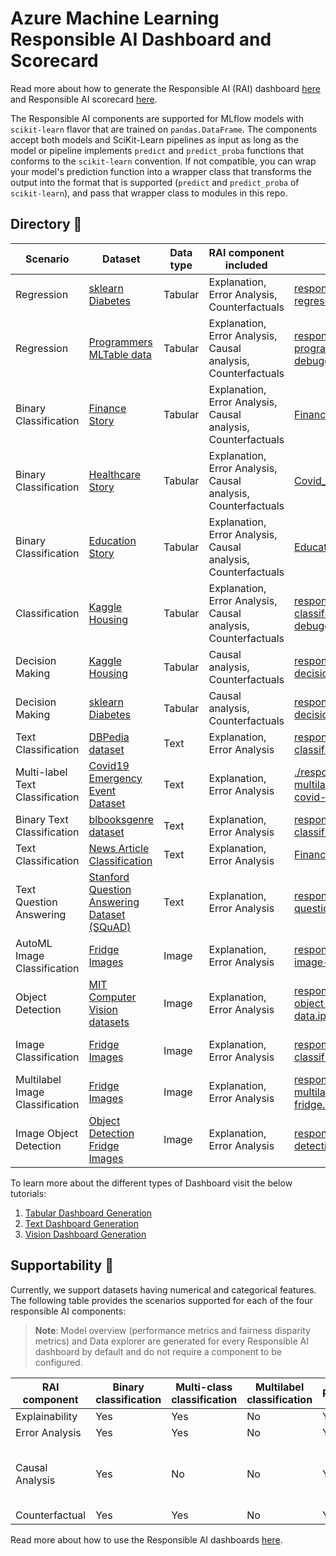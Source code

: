 # Azure Machine Learning Responsible AI Dashboard and Scorecard 

Read more about how to generate the Responsible AI (RAI) dashboard [here](https://learn.microsoft.com/en-us/azure/machine-learning/how-to-responsible-ai-dashboard-sdk-cli?tabs=yaml) and Responsible AI scorecard [here](https://learn.microsoft.com/en-us/azure/machine-learning/how-to-responsible-ai-scorecard).

The Responsible AI components are supported for MLflow models with `scikit-learn` flavor that are trained on `pandas.DataFrame`.
The components accept both models and SciKit-Learn pipelines as input as long as the model or pipeline implements `predict` and `predict_proba` functions that conforms to the `scikit-learn` convention.
If not compatible, you can wrap your model's prediction function into a wrapper class that transforms the output into the format that is supported (`predict` and `predict_proba` of `scikit-learn`), and pass that wrapper class to modules in this repo.

## Directory 📖
 



| Scenario | Dataset | Data type | RAI component included | Link to sample | Documentation |
| --- | --- | --- | --- | --- | --- |
| Regression | [sklearn Diabetes](https://scikit-learn.org/stable/modules/generated/sklearn.datasets.load_diabetes.html) | Tabular | Explanation, Error Analysis, Counterfactuals | [responsibleaidashboard-diabetes-regression-model-debugging.ipynb](./tabular/responsibleaidashboard-diabetes-regression-model-debugging/responsibleaidashboard-diabetes-regression-model-debugging.ipynb) | [Tabular Dashboard Generation](https://learn.microsoft.com/en-us/azure/machine-learning/how-to-responsible-ai-dashboard?view=azureml-api-2) |
| Regression | [Programmers MLTable data](./tabular/responsibleaidashboard-programmer-regression-model-debugging/data-programmer-regression) | Tabular | Explanation, Error Analysis, Causal analysis, Counterfactuals | [responsibleaidashboard-programmer-regression-model-debugging.ipynb](./tabular/responsibleaidashboard-programmer-regression-model-debugging/responsibleaidashboard-programmer-regression-model-debugging.ipynb) | [Tabular Dashboard Generation](https://learn.microsoft.com/en-us/azure/machine-learning/how-to-responsible-ai-dashboard?view=azureml-api-2) |
| Binary Classification | [Finance Story](./tabular/responsibleaidashboard-finance-loan-classification/Fabricated_Loan_data.csv) | Tabular | Explanation, Error Analysis, Causal analysis, Counterfactuals | [Finance_Dashboard.ipynb](./tabular/responsibleaidashboard-finance-loan-classification/responsibleaidashboard-finance-loan-classification.ipynb) | [Documentation](./tabular/responsibleaidashboard-finance-loan-classification/readme.md) |
| Binary Classification | [Healthcare Story](./tabular/responsibleaidashboard-healthcare-covid-classification/data_covid_classification/) | Tabular | Explanation, Error Analysis, Causal analysis, Counterfactuals | [Covid_Healthcare_Dashboard.ipynb](./tabular/responsibleaidashboard-healthcare-covid-classification/responsibleaidashboard-healthcare-covid-classification.ipynb) | [Documentation](./tabular/responsibleaidashboard-healthcare-covid-classification/readme.md) |
| Binary Classification | [Education Story](./tabular/responsibleaidashboard-education-student-attrition-classificaton/Fabricated_Student_Attrition_Data.csv) | Tabular | Explanation, Error Analysis, Causal analysis, Counterfactuals | [Education_Dashboard.ipynb](./tabular/responsibleaidashboard-education-student-attrition-classificaton/responsibleaidashboard-education-student-attrition-classificaton.ipynb) | [Documentation](./tabular/responsibleaidashboard-education-student-attrition-classificaton/readme.md) |
| Classification | [Kaggle Housing](https://www.kaggle.com/alphaepsilon/housing-prices-dataset) | Tabular | Explanation, Error Analysis, Causal analysis, Counterfactuals | [responsibleaidashboard-housing-classification-model-debugging.ipynb](./tabular/responsibleaidashboard-housing-classification-model-debugging/responsibleaidashboard-housing-classification-model-debugging.ipynb) | [Tabular Dashboard Generation](https://learn.microsoft.com/en-us/azure/machine-learning/how-to-responsible-ai-dashboard?view=azureml-api-2) |
| Decision Making | [Kaggle Housing](https://www.kaggle.com/alphaepsilon/housing-prices-dataset) | Tabular | Causal analysis, Counterfactuals | [responsibleaidashboard-housing-decision-making.ipynb](./tabular/responsibleaidashboard-housing-decision-making/responsibleaidashboard-housing-decision-making.ipynb) | [Tabular Dashboard Generation](https://learn.microsoft.com/en-us/azure/machine-learning/how-to-responsible-ai-dashboard?view=azureml-api-2) |
| Decision Making | [sklearn Diabetes](https://scikit-learn.org/stable/modules/generated/sklearn.datasets.load_diabetes.html) | Tabular | Causal analysis, Counterfactuals | [responsibleaidashboard-diabetes-decision-making.ipynb](./tabular/responsibleaidashboard-diabetes-decision-making/responsibleaidashboard-diabetes-decision-making.ipynb) | [Tabular Dashboard Generation](https://learn.microsoft.com/en-us/azure/machine-learning/how-to-responsible-ai-dashboard?view=azureml-api-2) |
| Text Classification | [DBPedia dataset](https://huggingface.co/datasets/DeveloperOats/DBPedia_Classes) | Text | Explanation, Error Analysis | [responsibleaidashboard-text-classification-DBPedia.ipynb](./responsibleaidashboard-text-classification-DBPedia.ipynb) | [Text Dashboard Generation](https://learn.microsoft.com/en-us/azure/machine-learning/how-to-responsible-ai-text-dashboard?view=azureml-api-2) |
| Multi-label Text Classification | [Covid19 Emergency Event Dataset](https://huggingface.co/datasets/joelito/covid19_emergency_event) | Text | Explanation, Error Analysis | [./responsibleaidashboard-multilabel-text-classification-covid-events.ipynb](./responsibleaidashboard-multilabel-text-classification-covid-events.ipynb) | [Text Dashboard Generation](https://learn.microsoft.com/en-us/azure/machine-learning/how-to-responsible-ai-text-dashboard?view=azureml-api-2) |
| Binary Text Classification | [blbooksgenre dataset](https://huggingface.co/datasets/blbooksgenre) | Text | Explanation, Error Analysis | [responsibleaidashboard-text-classification-blbooksgenre.ipynb](./responsibleaidashboard-text-classification-blbooksgenre.ipynb) | [Text Dashboard Generation](https://learn.microsoft.com/en-us/azure/machine-learning/how-to-responsible-ai-text-dashboard?view=azureml-api-2) |
| Text Classification | [News Article Classification](./text/responsibleaidashboard-text-classification-financial-news/Text_classification_dataset.xlsx) | Text | Explanation, Error Analysis | [Financial_News_Text_classifier.ipynb](./text/responsibleaidashboard-text-classification-financial-news/responsibleaidashboard-text-classification-financial-news.ipynb) | [Documentation](./text/responsibleaidashboard-text-classification-financial-news/readme.md) |
| Text Question Answering | [Stanford Question Answering Dataset (SQuAD)](https://huggingface.co/datasets/squad) | Text | Explanation, Error Analysis | [responsibleaidashboard-text-question-answering-squad.ipynb](./text/responsibleaidashboard-text-question-answering-squad.ipynb) | [Text Dashboard Generation](https://learn.microsoft.com/en-us/azure/machine-learning/how-to-responsible-ai-text-dashboard?view=azureml-api-2) |
| AutoML Image Classification | [Fridge Images](https://github.com/microsoft/computervision-recipes/tree/master/scenarios/classification) | Image | Explanation, Error Analysis | [responsibleaidashboard-automl-image-classification-fridge.ipynb](./vision/responsibleaidashboard-automl-image-classification-fridge.ipynb) | [Vision Dashboard Generation](https://learn.microsoft.com/en-us/azure/machine-learning/how-to-responsible-ai-image-dashboard?view=azureml-api-2) |
| Object Detection | [MIT Computer Vision datasets](https://github.com/microsoft/computervision-recipes) | Image | Explanation, Error Analysis | [responsibleaidashboard-automl-object-detection-fridge-private-data.ipynb](./vision/responsibleaidashboard-automl-object-detection-fridge-private-data.ipynb) | [Vision Dashboard Generation](https://learn.microsoft.com/en-us/azure/machine-learning/how-to-responsible-ai-image-dashboard?view=azureml-api-2) |
| Image Classification | [Fridge Images](https://github.com/microsoft/computervision-recipes/tree/master/scenarios/classification) | Image | Explanation, Error Analysis | [responsibleaidashboard-image-classification-fridge.ipynb](./vision/responsibleaidashboard-image-classification-fridge.ipynb) | [Vision Dashboard Generation](https://learn.microsoft.com/en-us/azure/machine-learning/how-to-responsible-ai-image-dashboard?view=azureml-api-2) |
| Multilabel Image Classification | [Fridge Images](https://github.com/microsoft/computervision-recipes/tree/master/scenarios/classification) | Image | Explanation, Error Analysis | [responsibleaidashboard-image-multilabel-classification-fridge.ipynb](./vision/responsibleaidashboard-image-multilabel-classification-fridge.ipynb) | [Vision Dashboard Generation](https://learn.microsoft.com/en-us/azure/machine-learning/how-to-responsible-ai-image-dashboard?view=azureml-api-2) |
| Image Object Detection | [Object Detection Fridge Images](https://github.com/microsoft/computervision-recipes/tree/master/scenarios/detection) | Image | Explanation, Error Analysis | [responsibleaidashboard-object-detection-MSCOCO.ipynb](./vision/responsibleaidashboard-object-detection-MSCOCO.ipynb) | [Vision Dashboard Generation](https://learn.microsoft.com/en-us/azure/machine-learning/how-to-responsible-ai-image-dashboard?view=azureml-api-2) |


To learn more about the different types of Dashboard visit the below tutorials:
1) [Tabular Dashboard Generation](https://learn.microsoft.com/en-us/azure/machine-learning/how-to-responsible-ai-dashboard?view=azureml-api-2)
2) [Text Dashboard Generation](https://learn.microsoft.com/en-us/azure/machine-learning/how-to-responsible-ai-text-dashboard?view=azureml-api-2)
3) [Vision Dashboard Generation](https://learn.microsoft.com/en-us/azure/machine-learning/how-to-responsible-ai-image-dashboard?view=azureml-api-2)


## Supportability 🧰
Currently, we support datasets having numerical and categorical features. The following table provides the scenarios supported for each of the four responsible AI components:
> **Note**: Model overview (performance metrics and fairness disparity metrics) and Data explorer are generated for every Responsible AI dashboard by default and do not require a component to be configured.

| RAI component | Binary classification | Multi-class classification | Multilabel classification | Regression | Timeseries forecasting | Categorical features | Text features | Image Features | Recommender Systems | Reinforcement Learning |
| --- | --- | --- | --- | --- | --- | --- | --- | --- | --- | -- |
| Explainability | Yes | Yes | No | Yes | No | Yes | Yes | Yes | No | No |
| Error Analysis | Yes | Yes | No | Yes | No | Yes | Yes | Yes | No | No |
| Causal Analysis | Yes | No | No | Yes | No | Yes (max 5 features due to computational cost) | No | No | No | No |
| Counterfactual | Yes | Yes | No | Yes | No | Yes | No | No | No | No |

Read more about how to use the Responsible AI dashboards [here](https://learn.microsoft.com/en-us/azure/machine-learning/how-to-responsible-ai-dashboard). 

